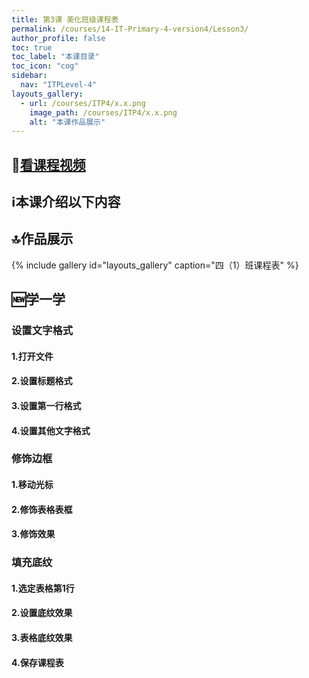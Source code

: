 ```yaml
---
title: 第3课 美化班级课程表
permalink: /courses/14-IT-Primary-4-version4/Lesson3/
author_profile: false
toc: true
toc_label: "本课目录"
toc_icon: "cog"
sidebar:
  nav: "ITPLevel-4"
layouts_gallery:
  - url: /courses/ITP4/x.x.png
    image_path: /courses/ITP4/x.x.png
    alt: "本课作品展示"
---
```

## :cinema:[看课程视频](http://study.163.com)
## :information_source:本课介绍以下内容

## :top:作品展示
{% include gallery id="layouts_gallery" caption="四（1）班课程表" %}
## :new:学一学
### 设置文字格式
#### 1.打开文件
#### 2.设置标题格式
#### 3.设置第一行格式
#### 4.设置其他文字格式
### 修饰边框
#### 1.移动光标
#### 2.修饰表格表框
#### 3.修饰效果
### 填充底纹
#### 1.选定表格第1行
#### 2.设置底纹效果
#### 3.表格底纹效果
#### 4.保存课程表
